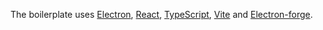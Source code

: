 The boilerplate uses [Electron](https://www.electronjs.org), [React](https://react.dev), [TypeScript](https://www.typescriptlang.org), [Vite](https://vite.dev) and [Electron-forge](https://www.electronforge.io).

